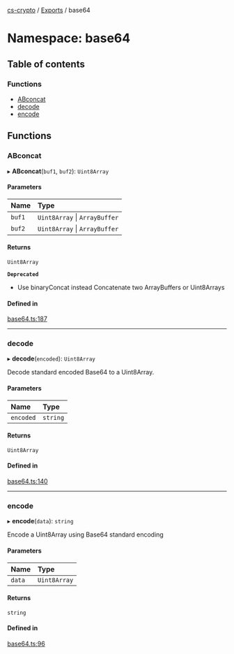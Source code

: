 [cs-crypto](../README.md) / [Exports](../modules.md) / base64

# Namespace: base64

## Table of contents

### Functions

- [ABconcat](base64.md#abconcat)
- [decode](base64.md#decode)
- [encode](base64.md#encode)

## Functions

### ABconcat

▸ **ABconcat**(`buf1`, `buf2`): `Uint8Array`

#### Parameters

| Name | Type |
| :------ | :------ |
| `buf1` | `Uint8Array` \| `ArrayBuffer` |
| `buf2` | `Uint8Array` \| `ArrayBuffer` |

#### Returns

`Uint8Array`

**`Deprecated`**

- Use binaryConcat instead
Concatenate two ArrayBuffers or Uint8Arrays

#### Defined in

[base64.ts:187](https://github.com/CSplan/CS-crypto/blob/eadf5b6/src/base64.ts#L187)

___

### decode

▸ **decode**(`encoded`): `Uint8Array`

Decode standard encoded Base64 to a Uint8Array.

#### Parameters

| Name | Type |
| :------ | :------ |
| `encoded` | `string` |

#### Returns

`Uint8Array`

#### Defined in

[base64.ts:140](https://github.com/CSplan/CS-crypto/blob/eadf5b6/src/base64.ts#L140)

___

### encode

▸ **encode**(`data`): `string`

Encode a Uint8Array using Base64 standard encoding

#### Parameters

| Name | Type |
| :------ | :------ |
| `data` | `Uint8Array` |

#### Returns

`string`

#### Defined in

[base64.ts:96](https://github.com/CSplan/CS-crypto/blob/eadf5b6/src/base64.ts#L96)
